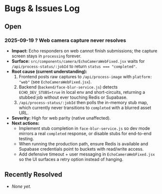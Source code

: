 # Bugs & Issues Log

## Open
### 2025-09-19 ? Web camera capture never resolves
- **Impact:** Echo responders on web cannot finish submissions; the capture screen stays in `processing` forever.
- **Surface:** `src/components/camera/EchoCameraWebFixed.jsx` waits for `/api/process-status/:jobId` to return `status === "completed"`.
- **Root cause (current understanding):**
  1. Frontend posts raw captures to `/api/process-image` with `platform: "web"` (see `EchoCameraWebFixed.jsx`).
  2. Backend (`backend/face-blur-service.js`) detects `ECHO_DEV_STUBS=true` in local env and short-circuits, returning a stubbed job without ever touching Redis or Supabase.
  3. `/api/process-status/:jobId` then polls the in-memory stub map, which currently never transitions to `completed` with a blurred asset URL.
- **Severity:** High for web parity (native unaffected).
- **Next actions:**
  - Implement stub completion in `face-blur-service.js` so dev mode mirrors a real `completed` response, or disable stubs for end-to-end testing.
  - When running the production path, ensure Redis is available and Supabase credentials point to buckets with read/write access.
  - Add defensive timeout + user messaging in `EchoCameraWebFixed.jsx` so the UI surfaces a retry option instead of hanging.

## Recently Resolved
- _None yet._
